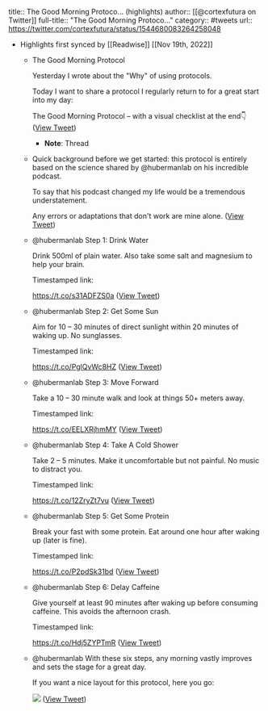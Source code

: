 title:: The Good Morning Protoco... (highlights)
author:: [[@cortexfutura on Twitter]]
full-title:: "The Good Morning Protoco..."
category:: #tweets
url:: https://twitter.com/cortexfutura/status/1544680083264258048

- Highlights first synced by [[Readwise]] [[Nov 19th, 2022]]
	- The Good Morning Protocol
	  
	  Yesterday I wrote about the "Why" of using protocols.
	  
	  Today I want to share a protocol I regularly return to for a great start into my day:
	  
	  The Good Morning Protocol – with a visual checklist at the end👇 ([View Tweet](https://twitter.com/cortexfutura/status/1544680083264258048))
		- **Note**: Thread
	- Quick background before we get started: this protocol is entirely based on the science shared by @hubermanlab on his incredible podcast.
	  
	  To say that his podcast changed my life would be a tremendous understatement.
	  
	  Any errors or adaptations that don't work are mine alone. ([View Tweet](https://twitter.com/cortexfutura/status/1544680088511414273))
	- @hubermanlab Step 1: Drink Water
	  
	  Drink 500ml of plain water.
	  Also take some salt and magnesium to help your brain.
	  
	  Timestamped link:
	  
	  https://t.co/s31ADFZS0a ([View Tweet](https://twitter.com/cortexfutura/status/1544680093842378752))
	- @hubermanlab Step 2: Get Some Sun
	  
	  Aim for 10 – 30 minutes of direct sunlight within 20 minutes of waking up.
	  No sunglasses.
	  
	  Timestamped link:
	  
	  https://t.co/PglQvWc8HZ ([View Tweet](https://twitter.com/cortexfutura/status/1544680099206791170))
	- @hubermanlab Step 3: Move Forward
	  
	  Take a 10 – 30 minute walk and look at things 50+ meters away.
	  
	  Timestamped link:
	  
	  https://t.co/EELXRjhmMY ([View Tweet](https://twitter.com/cortexfutura/status/1544680104462372866))
	- @hubermanlab Step 4: Take A Cold Shower
	  
	  Take 2 – 5 minutes. Make it uncomfortable but not painful.
	  No music to distract you.
	  
	  Timestamped link:
	  
	  https://t.co/12ZryZt7vu ([View Tweet](https://twitter.com/cortexfutura/status/1544680109914873856))
	- @hubermanlab Step 5: Get Some Protein
	  
	  Break your fast with some protein. 
	  Eat around one hour after waking up (later is fine).
	  
	  Timestamped link:
	  
	  https://t.co/P2pdSk31bd ([View Tweet](https://twitter.com/cortexfutura/status/1544680114981593092))
	- @hubermanlab Step 6: Delay Caffeine
	  
	  Give yourself at least 90 minutes after waking up before consuming caffeine.
	  This avoids the afternoon crash.
	  
	  Timestamped link:
	  
	  https://t.co/Hdj5ZYPTmR ([View Tweet](https://twitter.com/cortexfutura/status/1544680120220368896))
	- @hubermanlab With these six steps, any morning vastly improves and sets the stage for a great day.
	  
	  If you want a nice layout for this protocol, here you go: 
	  
	  ![](https://pbs.twimg.com/media/FW_OY9mXEAcL1Jc.jpg) ([View Tweet](https://twitter.com/cortexfutura/status/1544680129225494528))